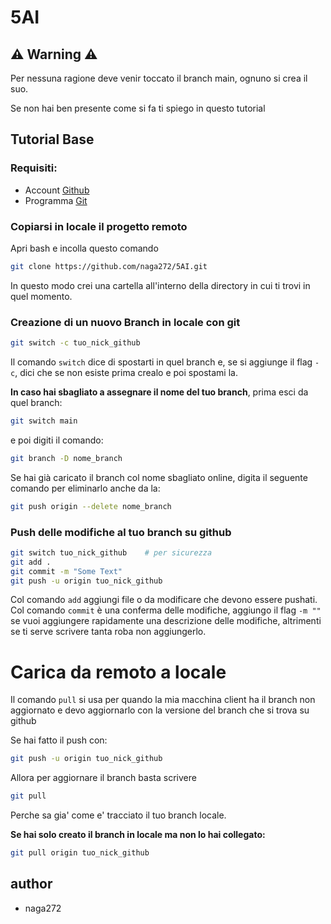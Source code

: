 # 5AI

## ⚠️ Warning ⚠️

Per nessuna ragione deve venir toccato il branch main, ognuno si crea il suo.

Se non hai ben presente come si fa ti spiego in questo tutorial


## Tutorial Base

### Requisiti:

- Account [Github](https://github.com)
- Programma [Git](https://git-scm.com/downloads)


### Copiarsi in locale il progetto remoto

Apri bash e incolla questo comando

```sh
git clone https://github.com/naga272/5AI.git
```

In questo modo crei una cartella all'interno della directory in cui ti trovi in quel momento.

### Creazione di un nuovo Branch in locale con git

```sh
git switch -c tuo_nick_github
```
Il comando ```switch``` dice di spostarti in quel branch e, se si aggiunge il flag ```-c```, dici che se non esiste prima crealo e poi spostami la.

**In caso hai sbagliato a assegnare il nome del tuo branch**, prima esci da quel branch:
```sh
git switch main
```

e poi digiti il comando:

```sh
git branch -D nome_branch
```

Se hai già caricato il branch col nome sbagliato online, digita il seguente comando per eliminarlo anche da la:

```sh
git push origin --delete nome_branch
```

### Push delle modifiche al tuo branch su github

```sh
git switch tuo_nick_github    # per sicurezza
git add .
git commit -m "Some Text"
git push -u origin tuo_nick_github
```

Col comando ```add``` aggiungi file o da modificare che devono essere pushati.
Col comando ```commit``` è una conferma delle modifiche, aggiungo il flag ```-m ""``` se vuoi aggiungere rapidamente una descrizione delle modifiche, altrimenti se ti serve scrivere tanta roba non aggiungerlo.

# Carica da remoto a locale

Il comando ```pull``` si usa per quando la mia macchina client ha il branch non aggiornato e devo aggiornarlo con la versione del branch che si trova su github

Se hai fatto il push con:
```sh
git push -u origin tuo_nick_github
```

Allora per aggiornare il branch basta scrivere

```sh
git pull
```

Perche sa gia' come e' tracciato il tuo branch locale.

**Se hai solo creato il branch in locale ma non lo hai collegato:**
```sh
git pull origin tuo_nick_github
```


## author

- naga272
